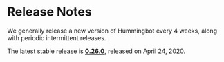 # Release Notes

We generally release a new version of Hummingbot every 4 weeks, along with periodic intermittent releases.

The latest stable release is **[0.26.0](/release-notes/0.26.0)**, released on April 24, 2020.